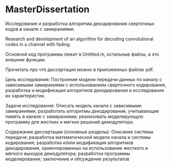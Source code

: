 # MasterDissertation

  Исследование и разработка алгоритма декодирования сверточных кодов в канале с замираниями.

  Research and development of an algorithm for decoding convolutional codes in a channel with fading.

  Основной код программы лежит в Untitled.m, остальные файлы, а это внешние функции.
  
  Прочитать про что диссертация можно в приложенных файлах pdf.
  
  Цель исследования:	Построение модели передачи данных по каналу с зависимыми 
замираниями с использованием сверточного кодирования, разработка и модификация 
алгоритмов декодирования и исследование их характеристик.

  Задачи исследования:	Описать модель канала с зависимыми замираниями; разработать 
алгоритмы декодирования, учитывающие память в канале с замираниями; реализовать 
моделирующую программу для жестких и мягких решений демодулятора. 

  Содержание диссертации (основные разделы):	Описание системы передачи; разработка
математической модели канала и системы кодирования; разработка и/или модификация 
алгоритмов декодирования, ориентированных на использование жесткого и мягкого 
выходов демодулятора; разработка программы моделирования; заключение и обсуждение 
результатов
